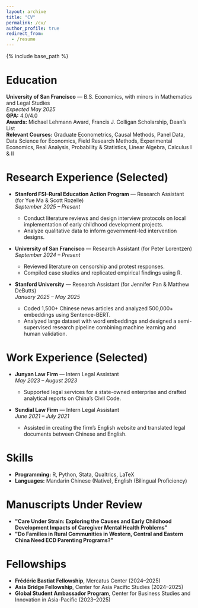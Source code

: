 ```yaml
---
layout: archive
title: "CV"
permalink: /cv/
author_profile: true
redirect_from:
  - /resume
---
```


{% include base_path %}


Education
======
**University of San Francisco** — B.S. Economics, with minors in Mathematics and Legal Studies  
  *Expected May 2025*  
  **GPA:** 4.0/4.0  
  **Awards:** Michael Lehmann Award, Francis J. Colligan Scholarship, Dean’s List  
  **Relevant Courses:** Graduate Econometrics, Causal Methods, Panel Data, Data Science for Economics, Field Research Methods, Experimental Economics, Real Analysis, Probability & Statistics, Linear Algebra, Calculus I & II

Research Experience (Selected)
======
* **Stanford FSI–Rural Education Action Program** — Research Assistant (for Yue Ma & Scott Rozelle)  
  *September 2025 – Present*  
  - Conduct literature reviews and design interview protocols on local implementation of early childhood development projects. 
  - Analyze qualitative data to inform government-led intervention designs.

* **University of San Francisco** — Research Assistant (for Peter Lorentzen)  
  *September 2024 – Present*  
  - Reviewed literature on censorship and protest responses.  
  - Compiled case studies and replicated empirical findings using R.

* **Stanford University** — Research Assistant (for Jennifer Pan & Matthew DeButts)  
  *January 2025 – May 2025*  
  - Coded 1,500+ Chinese news articles and analyzed 500,000+ embeddings using Sentence-BERT.  
  - Analyzed large dataset with word embeddings and designed a semi-supervised research pipeline combining machine learning and human validation.

Work Experience (Selected)
======
* **Junyan Law Firm** — Intern Legal Assistant  
  *May 2023 – August 2023*  
  - Supported legal services for a state-owned enterprise and drafted analytical reports on China’s Civil Code.

* **Sundial Law Firm** — Intern Legal Assistant  
  *June 2021 – July 2021*  
  - Assisted in creating the firm’s English website and translated legal documents between Chinese and English.

Skills
======
* **Programming:** R, Python, Stata, Qualtrics, LaTeX  
* **Languages:** Mandarin Chinese (Native), English (Bilingual Proficiency)

Manuscripts Under Review
=====
* **"Care Under Strain: Exploring the Causes and Early Childhood Development Impacts of Caregiver Mental Health Problems"**
* **"Do Families in Rural Communities in Western, Central and Eastern China Need ECD Parenting Programs?"**

Fellowships
======
* **Frédéric Bastiat Fellowship**, Mercatus Center (2024–2025)  
* **Asia Bridge Fellowship**, Center for Asia Pacific Studies (2024–2025)  
* **Global Student Ambassador Program**, Center for Business Studies and Innovation in Asia-Pacific (2023–2025)

